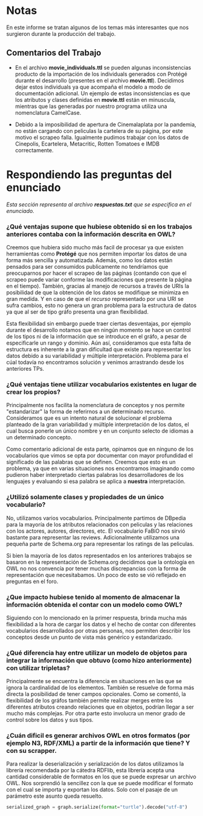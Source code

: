 # Notas
En este informe se tratan algunos de los temas más interesantes que nos surgieron durante la producción del trabajo.

## Comentarios del Trabajo

- En el archivo **movie_individuals.ttl** se pueden algunas inconsistencias producto de la importación de los individuals generados con Protégé durante el desarrollo (presentes en el archivo **movie.ttl**). Decidimos dejar estos individuals ya que acompaña el modelo a modo de documentación adicional. Un ejemplo de estas inconsistencias es que los atributos y clases definidas en **movie.ttl** están en minuscula, mientras que las generadas por nuestro programa utiliza una nomenclatura CamelCase.

- Debido a la imposibilidad de apertura de Cinemalaplata por la pandemia, no están cargando con peliculas la cartelera de su página, por este motivo el scrapeo falla. Igualmente pudimos trabajar con los datos de Cinepolis, Ecartelera, Metacritic, Rotten Tomatoes e IMDB correctamente.

# Respondiendo las preguntas del enunciado

*Esta sección representa al archivo **respuestas.txt** que se especifica en el enunciado.*

### ¿Qué ventajas supone que hubiese obtenido si en los trabajos anteriores contaba con la información descrita en OWL?
Creemos que hubiera sido mucho más facil de procesar ya que existen herramientas como **Protégé** que nos permiten importar los datos de una forma más sencilla y automatizada. Además, como los datos están pensados para ser consumidos publicamente no tendríamos que preocuparnos por hacer el scrapeo de las páginas (contando con que el scrapeo puede variar conforme las modificaciones que presente la página en el tiempo). También, gracias al manejo de recursos a través de URIs la posibilidad de que la obtención de los datos se modifique se minimiza en gran medida. Y en caso de que el *recurso* representado por una URI se sufra cambios, esto no genera un gran problema para la estructura de datos ya que al ser de tipo gráfo presenta una gran flexibilidad.

Esta flexibilidad sin embargo puede traer ciertas desventajas, por ejemplo durante el desarrollo notamos que en ningún momento se hace un control de los tipos ni de la información que se introduce en el gráfo, a pesar de especificarle un rango y dominio. Aún así, consideramos que esta falta de estructura es inherente a la gran dificultad que existe para representar los datos debido a su variabilidad y múltiple interpretación. Problema para el cúal todavía no encontramos solución y venimos arrastrando desde los anteriores TPs.

 ### ¿Qué ventajas tiene utilizar vocabularios existentes en lugar de crear los propios?

 Principalmente nos facilita la nomenclatura de conceptos y nos permite "estandarizar" la forma de referirnos a un determinado recurso. Consideramos que es un intento natural de solucionar el problema planteado de la gran variabilidad y múltiple interpretación de los datos, el cual busca ponerle un único nombre y en un conjunto selecto de idiomas a un determinado concepto.

Como comentario adicional de esta parte, opinamos que en ninguno de los vocabularios que vimos se opta por documentar con mayor profundidad el significado de las palabras que se definen. Creemos que esto es un problema, ya que en varias situaciones nos encontramos imaginando como pudieron haber interpretado ciertas palabras los desarrolladores de los lenguajes y evaluando si esa palabra se aplica a **nuestra** interpretación.

### ¿Utilizó solamente clases y propiedades de un único vocabulario?

No, utilizamos varios vocabularios. Principalmente partimos de DBpedia para la mayoría de los atributos relacionados con peliculas y las relaciones con los actores, autores, directores, etc. El vocabulario FaBiO nos sirvió bastante para representar las reviews. Adicionalmente utilizamos una pequeña parte de Schema.org para representar los ratings de las peliculas.

Si bien la mayoría de los datos representados en los anteriores trabajos se basaron en la representación de Schema.org decidimos que la ontología en OWL no nos convencía por tener muchas discrepancias con la forma de representación que necesitabamos. Un poco de esto se vió reflejado en preguntas en el foro.

### ¿Que impacto hubiese tenido al momento de almacenar la información obtenida el contar con un modelo como OWL?
Siguiendo con lo mencionado en la primer respuesta, brinda mucha más flexibilidad a la hora de cargar los datos y el hecho de contar con diferentes vocabularios desarrollados por otras personas, nos permiten describir los conceptos desde un punto de vista más genérico y estandarizado.

### ¿Qué diferencia hay entre utilizar un modelo de objetos para integrar la información que obtuvo (como hizo anteriormente) con utilizar tripletas?

Principalmente se encuentra la diferencia en situaciones en las que se ignora la cardinalidad de los elementos. También se resuelve de forma más directa la posibilidad de tener campos opcionales. Como se comentó, la flexibilidad de los gráfos también permite realizar merges entre los diferentes atributos creando relaciones que en objetos, podrían llegar a ser mucho más complejas. Por otra parte esto involucra un menor grado de control sobre los datos y sus tipos.

### ¿Cuán dificil es generar archivos OWL en otros formatos (por ejemplo N3, RDF/XML) a partir de la información que tiene? Y con su scrapper.

Para realizar la deserialización y serialización de los datos utilizamos la librería recomendada por la cátedra RDFlib, esta librería acepta una cantidad considerable de formatos en los que se puede expresar un archivo OWL. Nos sorprendió la sencillez con la que se puede modificar el formato con el cual se importa y exportan los datos. Solo con el pasaje de un parámetro este asunto queda resuelto.

```python
serialized_graph = graph.serialize(format="turtle").decode("utf-8")
```
